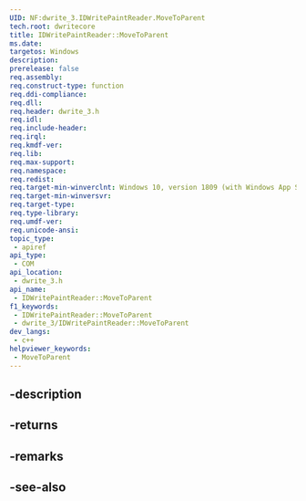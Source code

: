 ```yaml
---
UID: NF:dwrite_3.IDWritePaintReader.MoveToParent
tech.root: dwritecore
title: IDWritePaintReader::MoveToParent
ms.date: 
targetos: Windows
description: 
prerelease: false
req.assembly: 
req.construct-type: function
req.ddi-compliance: 
req.dll: 
req.header: dwrite_3.h
req.idl: 
req.include-header: 
req.irql: 
req.kmdf-ver: 
req.lib: 
req.max-support: 
req.namespace: 
req.redist: 
req.target-min-winverclnt: Windows 10, version 1809 (with Windows App SDK 1.2 Preview 1 or later)
req.target-min-winversvr: 
req.target-type: 
req.type-library: 
req.umdf-ver: 
req.unicode-ansi: 
topic_type:
 - apiref
api_type:
 - COM
api_location:
 - dwrite_3.h
api_name:
 - IDWritePaintReader::MoveToParent
f1_keywords:
 - IDWritePaintReader::MoveToParent
 - dwrite_3/IDWritePaintReader::MoveToParent
dev_langs:
 - c++
helpviewer_keywords:
 - MoveToParent
---
```


## -description

## -returns

## -remarks

## -see-also

